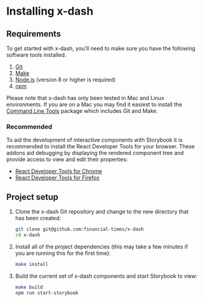 # Installing x-dash


## Requirements

To get started with x-dash, you'll need to make sure you have the following software tools installed.

1. [Git](https://git-scm.com/)
2. [Make](https://www.gnu.org/software/make/)
3. [Node.js](https://nodejs.org/en/) (version 8 or higher is required)
4. [npm](http://npmjs.com/)

Please note that x-dash has only been tested in Mac and Linux environments. If you are on a Mac you may find it easiest to install the [Command Line Tools](https://developer.apple.com/download/more/) package which includes Git and Make.

### Recommended

To aid the development of interactive components with Storybook it is recommended to install the React Developer Tools for your browser. These addons aid debugging by displaying the rendered component tree and provide access to view and edit their properties:

- [React Developer Tools for Chrome](https://chrome.google.com/webstore/detail/react-developer-tools/fmkadmapgofadopljbjfkapdkoienihi)
- [React Developer Tools for Firefox](https://addons.mozilla.org/en-GB/firefox/addon/react-devtools/)


## Project setup

1. Clone the x-dash Git repository and change to the new directory that has been created:

    ```bash
    git clone git@github.com:financial-times/x-dash
    cd x-dash
    ```

2. Install all of the project dependencies (this may take a few minutes if you are running this for the first time):

    ```bash
    make install
    ```

3. Build the current set of x-dash components and start Storybook to view:

    ```bash
    make build
    npm run start-storybook
    ```
